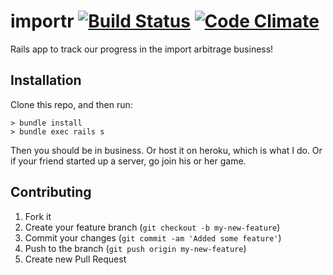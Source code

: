 # importr [![Build Status](https://travis-ci.org/flintinatux/importr].png)](https://travis-ci.org/flintinatux/importr) [![Code Climate](https://codeclimate.com/github/flintinatux/importr.png)](https://codeclimate.com/github/flintinatux/importr)

Rails app to track our progress in the import arbitrage business!

## Installation

Clone this repo, and then run:

```
> bundle install
> bundle exec rails s
```

Then you should be in business. Or host it on heroku, which is what I do. Or if your friend started up a server, go join his or her game.

## Contributing

1. Fork it
2. Create your feature branch (`git checkout -b my-new-feature`)
3. Commit your changes (`git commit -am 'Added some feature'`)
4. Push to the branch (`git push origin my-new-feature`)
5. Create new Pull Request
